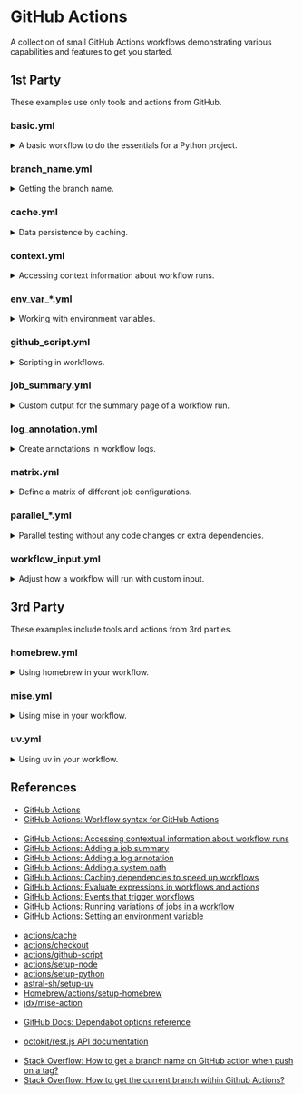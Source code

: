 # GitHub Actions

A collection of small GitHub Actions workflows demonstrating various capabilities and features to get you started.

## 1st Party

These examples use only tools and actions from GitHub.

### basic.yml

<details>

<summary>A basic workflow to do the essentials for a Python project.</summary>

<br/>If you're unfamiliar with GitHub Actions this will help you get started quickly.

- Runs when changes are pushed
- Runs on a schedule
- Can be run manually from the GitHub UI
- Uses `actions/checkout`
- Uses `actions/setup-python` with pip cache
- Installs `requirements.txt` and runs a simple test
- Includes `dependabot.yml` to automatically check for package updates

View [Workflow](.github/workflows/basic.yml)<br/>
View [Runs](https://github.com/chingc/tutorial-github-actions/actions/workflows/basic.yml)<br/>
View [Dependabot](.github/dependabot.yml)

</details>

### branch_name.yml

<details>

<summary>Getting the branch name.</summary>

<br/>This is a common CI operation. Surprisingly, there's no pre-defined way to get it in GitHub Actions.

This demo shows the simplest way without using 3rd party actions or other tools.

It works in most cases, but there are some quirks.

For example, if your commit is tagged this method will return the tag instead of the branch name. See SO link in the references for details.

You may also get an unexpected result depending on the event that triggered the workflow. This demo is set to trigger on `pull_request` and on `push` to illustrate this behavior.

- Shows various `github` context properties that may or may not contain the branch name
- Sets branch name to the top level `env` so it can be accessed by the entire workflow

View [Workflow](.github/workflows/branch_name.yml)<br/>
View [Runs](https://github.com/chingc/tutorial-github-actions/actions/workflows/branch_name.yml)

</details>

### cache.yml

<details>

<summary>Data persistence by caching.</summary>

<br/>You can cache files, directories, or a combination of them. If you want to test for a cache hit, keep in mind that it only occurs if it matches the primary cache `key`. A partial match on `restore-keys` is still considered a cache miss.

GitHub will remove any cache entries that have not been accessed in over 7 days. There is no limit on the number of caches you can store, but the total size of all caches in a repository is limited to 10 GB. Beyond this, the cache eviction policy will create space by deleting the caches in order of last access date, from oldest to most recent.

- Uses `actions/cache`

View [Workflow](.github/workflows/cache.yml)<br/>
View [Runs](https://github.com/chingc/tutorial-github-actions/actions/workflows/cache.yml)

</details>

### context.yml

<details>

<summary>Accessing context information about workflow runs.</summary>

<br/>You can access various contexts about the workflow run, which can be helpful for debugging workflow errors or bugs. Be careful as it has the potential to output sensitive information.

View [Workflow](.github/workflows/context.yml)<br/>
View [Runs](https://github.com/chingc/tutorial-github-actions/actions/workflows/context.yml)

</details>

### env_var_*.yml

<details>

<summary>Working with environment variables.</summary>

<br/>Environment variables and their scopes work as you'd expect in GitHub Actions.

They're also fairly self-contained, so any changes you make are isolated to the job you're in.

One quirk that can cause confusion is the fact that environment variables defined within a step aren't accessible until the next step.

View [Workflow](.github/workflows/env_var_read.yml) (Reading)<br/>
View [Runs](https://github.com/chingc/tutorial-github-actions/actions/workflows/env_var_read.yml)

View [Workflow](.github/workflows/env_var_write.yml) (Writing)<br/>
View [Runs](https://github.com/chingc/tutorial-github-actions/actions/workflows/env_var_write.yml)

View [Workflow](.github/workflows/env_var_pass.yml) (Passing)<br/>
View [Runs](https://github.com/chingc/tutorial-github-actions/actions/workflows/env_var_pass.yml)

View [Workflow](.github/workflows/env_var_path.yml) (System PATH)<br/>
View [Runs](https://github.com/chingc/tutorial-github-actions/actions/workflows/env_var_path.yml)

</details>

### github_script.yml

<details>

<summary>Scripting in workflows.</summary>

<br/>Easily and quickly write JavaScript in your workflow that uses the GitHub API and the workflow run context. The action includes a pre-authenticated octokit/rest.js client and references to many other useful packages.

- Uses `actions/github-script`

View [Workflow](.github/workflows/github_script.yml)<br/>
View [Runs](https://github.com/chingc/tutorial-github-actions/actions/workflows/github_script.yml)

</details>

### job_summary.yml

<details>

<summary>Custom output for the summary page of a workflow run.</summary>

<br/>You can set custom Markdown for each job so it will be displayed on the summary page of a workflow run. Job summaries support GitHub flavored Markdown, and you can add your Markdown content for a step to the `GITHUB_STEP_SUMMARY` environment file.

When a job finishes, the summaries for all steps in a job are grouped together into a single job summary and are shown on the workflow run summary page. If multiple jobs generate summaries, the job summaries are ordered by job completion time.

Job summaries are isolated between steps and each step is restricted to a maximum size of 1MB. A maximum of 20 job summaries from steps are displayed per job.

View [Workflow](.github/workflows/job_summary.yml)<br/>
View [Runs](https://github.com/chingc/tutorial-github-actions/actions/workflows/job_summary.yml)

</details>

### log_annotation.yml

<details>

<summary>Create annotations in workflow logs.</summary>

<br/>You can create `notice`, `warning`, and `error` annotations in your workflow logs. Optionally, they can be associated with a file and even a position within the file. Annotations also show up on the job summary page.

View [Workflow](.github/workflows/log_annotation.yml)<br/>
View [Runs](https://github.com/chingc/tutorial-github-actions/actions/workflows/log_annotation.yml)

</details>

### matrix.yml

<details>

<summary>Define a matrix of different job configurations.</summary>

<br/>The matrix strategy helps you easily target multiple operating systems and language versions.

- Uses `actions/setup-node`

View [Workflow](.github/workflows/matrix.yml)<br/>
View [Runs](https://github.com/chingc/tutorial-github-actions/actions/workflows/matrix.yml)

</details>

### parallel_*.yml

<details>

<summary>Parallel testing without any code changes or extra dependencies.</summary>

<br/>The matrix strategy can be used in a particular way to enable parallel testing for free. "Free" meaning no code changes and no extra dependencies. This example uses Python, but can be adapted to any language. The idea is to identify where your tests are and distrubute them across multiple GitHub Actions runners. If your testing framework supports parallel testing, you can use it together with this strategy to really go fast!

Note: This will increase the number of runners used, so keep an eye on your usage to avoid billing surprises.

View [Workflow](.github/workflows/parallel_dir.yml) (Directory-level Parallelization)<br/>
View [Runs](https://github.com/chingc/tutorial-github-actions/actions/workflows/parallel_dir.yml)

View [Workflow](.github/workflows/parallel_file.yml) (File-level Parallelization)<br/>
View [Runs](https://github.com/chingc/tutorial-github-actions/actions/workflows/parallel_file.yml)

</details>

### workflow_input.yml

<details>

<summary>Adjust how a workflow will run with custom input.</summary>

<br/>When using the `workflow_dispatch` event, you can optionally specify inputs that are passed to the workflow.

This trigger only receives events when the workflow file is on the default branch. This means you have to merge your changes to `main` or `master` before you can test your inputs. It would be wise to try input changes in a totally separate workflow before merging them into critical workflows.

Also, if the event that triggers the workflow isn't `workflow_dispatch` the input values are empty/null. This is true even if you have default values defined.

View [Workflow](.github/workflows/workflow_input.yml)<br/>
View [Runs](https://github.com/chingc/tutorial-github-actions/actions/workflows/workflow_input.yml)

</details>

## 3rd Party

These examples include tools and actions from 3rd parties.

### homebrew.yml

<details>

<summary>Using homebrew in your workflow.</summary>

<br/>Leverage the convenience of homebrew to install applications on GitHub Actions runners.

- Uses `Homebrew/actions/setup-homebrew`

View [Workflow](.github/workflows/homebrew.yml)<br/>
View [Runs](https://github.com/chingc/tutorial-github-actions/actions/workflows/homebrew.yml)

</details>

### mise.yml

<details>

<summary>Using mise in your workflow.</summary>

<br/>The polyglot tool and project manager.

- Uses `jdx/mise-action`

View [Workflow](.github/workflows/mise.yml)<br/>
View [Runs](https://github.com/chingc/tutorial-github-actions/actions/workflows/mise.yml)

</details>

### uv.yml

<details>

<summary>Using uv in your workflow.</summary>

<br/>Same as basic.yml but uses the uv Python project manager.

- Uses `astral-sh/setup-uv`

View [Workflow](.github/workflows/uv.yml)<br/>
View [Runs](https://github.com/chingc/tutorial-github-actions/actions/workflows/uv.yml)

</details>

## References

- [GitHub Actions](https://docs.github.com/en/actions)
- [GitHub Actions: Workflow syntax for GitHub Actions](https://docs.github.com/en/actions/writing-workflows/workflow-syntax-for-github-actions)
<br/><br/>
- [GitHub Actions: Accessing contextual information about workflow runs](https://docs.github.com/en/actions/writing-workflows/choosing-what-your-workflow-does/contexts)
- [GitHub Actions: Adding a job summary](https://docs.github.com/en/actions/writing-workflows/choosing-what-your-workflow-does/workflow-commands-for-github-actions#adding-a-job-summary)
- [GitHub Actions: Adding a log annotation](https://docs.github.com/en/actions/writing-workflows/choosing-what-your-workflow-does/workflow-commands-for-github-actions#setting-a-notice-message)
- [GitHub Actions: Adding a system path](https://docs.github.com/en/actions/writing-workflows/choosing-what-your-workflow-does/workflow-commands-for-github-actions#adding-a-system-path)
- [GitHub Actions: Caching dependencies to speed up workflows](https://docs.github.com/en/actions/writing-workflows/choosing-what-your-workflow-does/caching-dependencies-to-speed-up-workflows)
- [GitHub Actions: Evaluate expressions in workflows and actions](https://docs.github.com/en/actions/writing-workflows/choosing-what-your-workflow-does/evaluate-expressions-in-workflows-and-actions)
- [GitHub Actions: Events that trigger workflows](https://docs.github.com/en/actions/writing-workflows/choosing-when-your-workflow-runs/events-that-trigger-workflows)
- [GitHub Actions: Running variations of jobs in a workflow](https://docs.github.com/en/actions/writing-workflows/choosing-what-your-workflow-does/running-variations-of-jobs-in-a-workflow)
- [GitHub Actions: Setting an environment variable](https://docs.github.com/en/actions/writing-workflows/choosing-what-your-workflow-does/workflow-commands-for-github-actions#setting-an-environment-variable)
<br/><br/>
- [actions/cache](https://github.com/actions/cache)
- [actions/checkout](https://github.com/actions/checkout)
- [actions/github-script](https://github.com/actions/github-script)
- [actions/setup-node](https://github.com/actions/setup-node)
- [actions/setup-python](https://github.com/actions/setup-python)
- [astral-sh/setup-uv](https://github.com/astral-sh/setup-uv)
- [Homebrew/actions/setup-homebrew](https://github.com/Homebrew/actions/tree/master/setup-homebrew)
- [jdx/mise-action](https://github.com/jdx/mise-action)
<br/><br/>
- [GitHub Docs: Dependabot options reference](https://docs.github.com/en/code-security/dependabot/working-with-dependabot/dependabot-options-reference)
<br/><br/>
- [octokit/rest.js API documentation](https://octokit.github.io/rest.js)
<br/><br/>
- [Stack Overflow: How to get a branch name on GitHub action when push on a tag?](https://stackoverflow.com/q/63745613)
- [Stack Overflow: How to get the current branch within Github Actions?](https://stackoverflow.com/q/58033366/808678)
